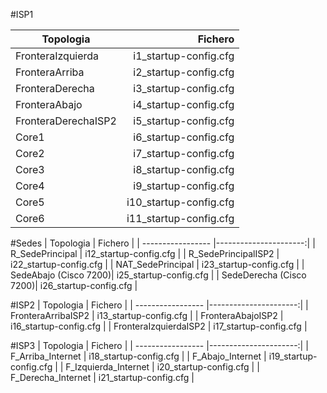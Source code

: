 #ISP1

| Topologia         | Fichero               |
| ----------------- |----------------------:|
| FronteraIzquierda | i1_startup-config.cfg |
| FronteraArriba    | i2_startup-config.cfg |
| FronteraDerecha   | i3_startup-config.cfg |
| FronteraAbajo     | i4_startup-config.cfg |
| FronteraDerechaISP2 | i5_startup-config.cfg |
| Core1 | i6_startup-config.cfg |
| Core2 | i7_startup-config.cfg |
| Core3 | i8_startup-config.cfg |
| Core4 | i9_startup-config.cfg |
| Core5 | i10_startup-config.cfg |
| Core6 | i11_startup-config.cfg |

#Sedes
| Topologia         | Fichero               |
| ----------------- |----------------------:|
| R_SedePrincipal | i12_startup-config.cfg |
| R_SedePrincipalISP2 | i22_startup-config.cfg |
| NAT_SedePrincipal | i23_startup-config.cfg |
| SedeAbajo (Cisco 7200)| i25_startup-config.cfg |
| SedeDerecha (Cisco 7200)| i26_startup-config.cfg |

#ISP2
| Topologia         | Fichero               |
| ----------------- |----------------------:|
| FronteraArribaISP2 | i13_startup-config.cfg |
| FronteraAbajoISP2 | i16_startup-config.cfg |
| FronteraIzquierdaISP2 | i17_startup-config.cfg |

#ISP3
| Topologia         | Fichero               |
| ----------------- |----------------------:|
| F_Arriba_Internet | i18_startup-config.cfg |
| F_Abajo_Internet | i19_startup-config.cfg |
| F_Izquierda_Internet | i20_startup-config.cfg |
| F_Derecha_Internet | i21_startup-config.cfg |

